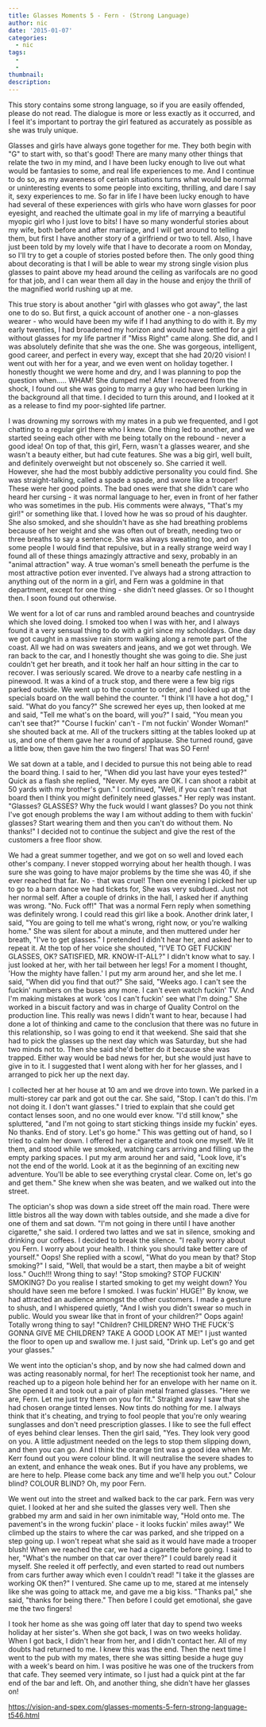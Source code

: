 ```yaml
---
title: Glasses Moments 5 - Fern - (Strong Language)
author: nic
date: '2015-01-07'
categories:
  - nic
tags:
  - 
  - 
thumbnail: 
description: 
---
```


This story contains some strong language, so if you are easily offended, please do not read. The dialogue is more or less exactly as it occurred, and I feel it's important to portray the girl featured as accurately as possible as she was truly unique.

Glasses and girls have always gone together for me. They both begin with "G" to start with, so that's good! There are many many other things that relate the two in my mind, and I have been lucky enough to live out what would be fantasies to some, and real life experiences to me. And I continue to do so, as my awareness of certain situations turns what would be normal or uninteresting events to some people into exciting, thrilling, and dare I say it, sexy experiences to me. So far in life I have been lucky enough to have had several of these experiences with girls who have worn glasses for poor eyesight, and reached the ultimate goal in my life of marrying a beautiful myopic girl who I just love to bits! I have so many wonderful stories about my wife, both before and after marriage, and I will get around to telling them, but first I have another story of a girlfriend or two to tell. Also, I have just been told by my lovely wife that I have to decorate a room on Monday, so I'll try to get a couple of stories posted before then. The only good thing about decorating is that I will be able to wear my strong single vision plus glasses to paint above my head around the ceiling as varifocals are no good for that job, and I can wear them all day in the house and enjoy the thrill of the magnified world rushing up at me.

This true story is about another "girl with glasses who got away", the last one to do so. But first, a quick account of another one - a non-glasses wearer - who would have been my wife if I had anything to do with it. By my early twenties, I had broadened my horizon and would have settled for a girl without glasses for my life partner if "Miss Right" came along. She did, and I was absolutely definite that she was the one. She was gorgeous, intelligent, good career, and perfect in every way, except that she had 20/20 vision! I went out with her for a year, and we even went on holiday together. I honestly thought we were home and dry, and I was planning to pop the question when..... WHAM! She dumped me! After I recovered from the shock, I found out she was going to marry a guy who had been lurking in the background all that time. I decided to turn this around, and I looked at it as a release to find my poor-sighted life partner.

I was drowning my sorrows with my mates in a pub we frequented, and I got chatting to a regular girl there who I knew. One thing led to another, and we started seeing each other with me being totally on the rebound - never a good idea! On top of that, this girl, Fern, wasn't a glasses wearer, and she wasn't a beauty either, but had cute features. She was a big girl, well built, and definitely overweight but not obscenely so. She carried it well. However, she had the most bubbly addictive personality you could find. She was straight-talking, called a spade a spade, and swore like a trooper! These were her good points. The bad ones were that she didn't care who heard her cursing - it was normal language to her, even in front of her father who was sometimes in the pub. His comments were always, "That's my girl!" or something like that. I loved how he was so proud of his daughter. She also smoked, and she shouldn't have as she had breathing problems because of her weight and she was often out of breath, needing two or three breaths to say a sentence. She was always sweating too, and on some people I would find that repulsive, but in a really strange weird way I found all of these things amazingly attractive and sexy, probably in an "animal attraction" way. A true woman's smell beneath the perfume is the most attractive potion ever invented. I've always had a strong attraction to anything out of the norm in a girl, and Fern was a goldmine in that department, except for one thing - she didn't need glasses. Or so I thought then. I soon found out otherwise.

We went for a lot of car runs and rambled around beaches and countryside which she loved doing. I smoked too when I was with her, and I always found it a very sensual thing to do with a girl since my schooldays. One day we got caught in a massive rain storm walking along a remote part of the coast. All we had on was sweaters and jeans, and we got wet through. We ran back to the car, and I honestly thought she was going to die. She just couldn't get her breath, and it took her half an hour sitting in the car to recover. I was seriously scared. We drove to a nearby cafe nestling in a pinewood. It was a kind of a truck stop, and there were a few big rigs parked outside. We went up to the counter to order, and I looked up at the specials board on the wall behind the counter. "I think I'll have a hot dog," I said. "What do you fancy?" She screwed her eyes up, then looked at me and said, "Tell me what's on the board, will you?" I said, "You mean you can't see that?" "Course I fuckin' can't - I'm not fuckin' Wonder Woman!" she shouted back at me. All of the truckers sitting at the tables looked up at us, and one of them gave her a round of applause. She turned round, gave a little bow, then gave him the two fingers! That was SO Fern!

We sat down at a table, and I decided to pursue this not being able to read the board thing. I said to her, "When did you last have your eyes tested?" Quick as a flash she replied, "Never. My eyes are OK. I can shoot a rabbit at 50 yards with my brother's gun." I continued, "Well, if you can't read that board then I think you might definitely need glasses." Her reply was instant. "Glasses? GLASSES? Why the fuck would I want glasses? Do you not think I've got enough problems the way I am without adding to them with fuckin' glasses? Start wearing them and then you can't do without them. No thanks!" I decided not to continue the subject and give the rest of the customers a free floor show.

We had a great summer together, and we got on so well and loved each other's company. I never stopped worrying about her health though. I was sure she was going to have major problems by the time she was 40, if she ever reached that far. No - that was cruel! Then one evening I picked her up to go to a barn dance we had tickets for, She was very subdued. Just not her normal self. After a couple of drinks in the hall, I asked her if anything was wrong. "No. Fuck off!" That was a normal Fern reply when something was definitely wrong. I could read this girl like a book. Another drink later, I said, "You are going to tell me what's wrong, right now, or you're walking home." She was silent for about a minute, and then muttered under her breath, "I've to get glasses." I pretended I didn't hear her, and asked her to repeat it. At the top of her voice she shouted, "I'VE TO GET FUCKIN' GLASSES, OK? SATISFIED, MR. KNOW-IT-ALL?" I didn't know what to say. I just looked at her, with her tail between her legs! For a moment I thought, 'How the mighty have fallen.' I put my arm around her, and she let me. I said, "When did you find that out?" She said, "Weeks ago. I can't see the fuckin' numbers on the buses any more. I can't even watch fuckin' TV. And I'm making mistakes at work 'cos I can't fuckin' see what I'm doing." She worked in a biscuit factory and was in charge of Quality Control on the production line. This really was news I didn't want to hear, because I had done a lot of thinking and came to the conclusion that there was no future in this relationship, so I was going to end it that weekend. She said that she had to pick the glasses up the next day which was Saturday, but she had two minds not to. Then she said she'd better do it because she was trapped. Either way would be bad news for her, but she would just have to give in to it. I suggested that I went along with her for her glasses, and I arranged to pick her up the next day.

I collected her at her house at 10 am and we drove into town. We parked in a multi-storey car park and got out the car. She said, "Stop. I can't do this. I'm not doing it. I don't want glasses." I tried to explain that she could get contact lenses soon, and no one would ever know. "I'd still know," she spluttered, "and I'm not going to start sticking things inside my fuckin' eyes. No thanks. End of story. Let's go home." This was getting out of hand, so I tried to calm her down. I offered her a cigarette and took one myself. We lit them, and stood while we smoked, watching cars arriving and filling up the empty parking spaces. I put my arm around her and said, "Look love, it's not the end of the world. Look at it as the beginning of an exciting new adventure. You'll be able to see everything crystal clear. Come on, let's go and get them." She knew when she was beaten, and we walked out into the street.

The optician's shop was down a side street off the main road. There were little bistros all the way down with tables outside, and she made a dive for one of them and sat down. "I'm not going in there until I have another cigarette," she said. I ordered two lattes and we sat in silence, smoking and drinking our coffees. I decided to break the silence. "I really worry about you Fern. I worry about your health. I think you should take better care of yourself." Oops! She replied with a scowl, "What do you mean by that? Stop smoking?" I said, "Well, that would be a start, then maybe a bit of weight loss." Ouch!!! Wrong thing to say! "Stop smoking? STOP FUCKIN' SMOKING? Do you realise I started smoking to get my weight down? You should have seen me before I smoked. I was fuckin' HUGE!" By know, we had attracted an audience amongst the other customers. I made a gesture to shush, and I whispered quietly, "And I wish you didn't swear so much in public. Would you swear like that in front of your children?" Oops again! Totally wrong thing to say! "Children? CHILDREN? WHO THE FUCK'S GONNA GIVE ME CHILDREN? TAKE A GOOD LOOK AT ME!" I just wanted the floor to open up and swallow me. I just said, "Drink up. Let's go and get your glasses."

We went into the optician's shop, and by now she had calmed down and was acting reasonably normal, for her! The receptionist took her name, and reached up to a pigeon hole behind her for an envelope with her name on it. She opened it and took out a pair of plain metal framed glasses. "Here we are, Fern. Let me just try them on you for fit." Straight away I saw that she had chosen orange tinted lenses. Now tints do nothing for me. I always think that it's cheating, and trying to fool people that you're only wearing sunglasses and don't need prescription glasses. I like to see the full effect of eyes behind clear lenses. Then the girl said, "Yes. They look very good on you. A little adjustment needed on the legs to stop them slipping down, and then you can go. And I think the orange tint was a good idea when Mr. Kerr found out you were colour blind. It will neutralise the severe shades to an extent, and enhance the weak ones. But if you have any problems, we are here to help. Please come back any time and we'll help you out." Colour blind? COLOUR BLIND? Oh, my poor Fern.

We went out into the street and walked back to the car park. Fern was very quiet. I looked at her and she suited the glasses very well. Then she grabbed my arm and said in her own inimitable way, "Hold onto me. The pavement's in the wrong fuckin' place - it looks fuckin' miles away!" We climbed up the stairs to where the car was parked, and she tripped on a step going up. I won't repeat what she said as it would have made a trooper blush! When we reached the car, we had a cigarette before going. I said to her, "What's the number on that car over there?" I could barely read it myself. She reeled it off perfectly, and even started to read out numbers from cars further away which even I couldn't read! "I take it the glasses are working OK then?" I ventured. She came up to me, stared at me intensely like she was going to attack me, and gave me a big kiss. "Thanks pal," she said, "thanks for being there." Then before I could get emotional, she gave me the two fingers!

I took her home as she was going off later that day to spend two weeks holiday at her sister's. When she got back, I was on two weeks holiday. When I got back, I didn't hear from her, and I didn't contact her. All of my doubts had returned to me. I knew this was the end. Then the next time I went to the pub with my mates, there she was sitting beside a huge guy with a week's beard on him. I was positive he was one of the truckers from that cafe. They seemed very intimate, so I just had a quick pint at the far end of the bar and left. Oh, and another thing, she didn't have her glasses on!

https://vision-and-spex.com/glasses-moments-5-fern-strong-language-t546.html
